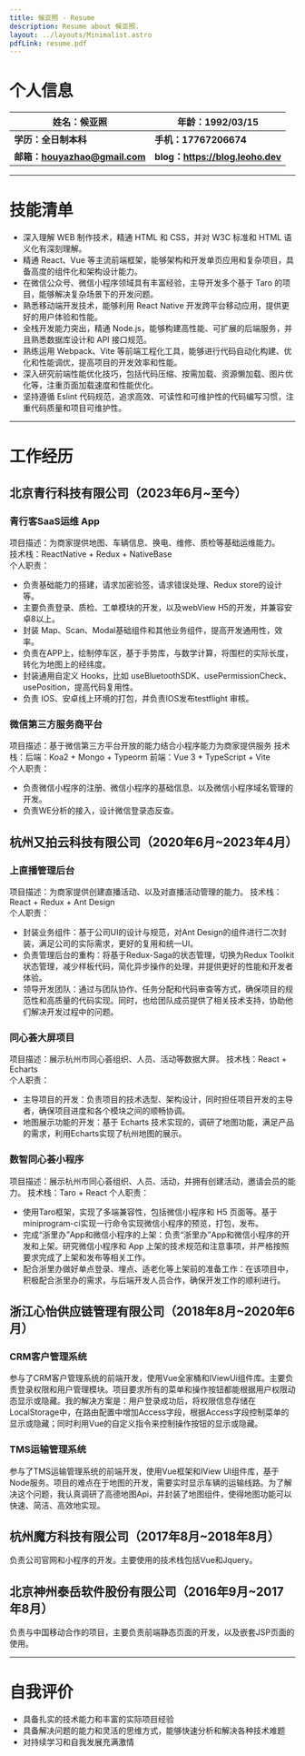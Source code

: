 ```yaml
---
title: 候亚照 - Resume
description: Resume about 候亚照.
layout: ../layouts/Minimalist.astro
pdfLink: resume.pdf
---
```


# 个人信息

| **姓名：候亚照**      | **年龄：1992/03/15**    |
| --------------------| ------------------------ |
| **学历：全日制本科**   | **手机：17767206674**   |
| **邮箱：houyazhao@gmail.com**    | **blog：https://blog.leoho.dev**   |

----

# 技能清单

- 深入理解 WEB 制作技术，精通 HTML 和 CSS，并对 W3C 标准和 HTML 语义化有深刻理解。
- 精通 React、Vue 等主流前端框架，能够架构和开发单页应用和复杂项目，具备高度的组件化和架构设计能力。
- 在微信公众号、微信小程序领域具有丰富经验，主导开发多个基于 Taro 的项目，能够解决复杂场景下的开发问题。
- 熟悉移动端开发技术，能够利用 React Native 开发跨平台移动应用，提供更好的用户体验和性能。
- 全栈开发能力突出，精通 Node.js，能够构建高性能、可扩展的后端服务，并且熟悉数据库设计和 API 接口规范。
- 熟练运用 Webpack、Vite 等前端工程化工具，能够进行代码自动化构建、优化和性能调优，提高项目的开发效率和性能。
- 深入研究前端性能优化技巧，包括代码压缩、按需加载、资源懒加载、图片优化等，注重页面加载速度和性能优化。
- 坚持遵循 Eslint 代码规范，追求高效、可读性和可维护性的代码编写习惯，注重代码质量和项目可维护性。

----

# 工作经历

## 北京青行科技有限公司（2023年6月~至今）

### 青行客SaaS运维 App  
项目描述：为商家提供地图、车辆信息、换电、维修、质检等基础运维能力。  
技术栈：ReactNative + Redux + NativeBase  
个人职责：
- 负责基础能力的搭建，请求加密验签，请求错误处理、Redux store的设计等。
- 主要负责登录、质检、工单模块的开发，以及webView H5的开发，并兼容安卓8以上。
- 封装 Map、Scan、Modal基础组件和其他业务组件，提高开发通用性，效率。
- 负责在APP上，绘制停车区，基于手势库，与数学计算，将围栏的实际长度，转化为地图上的经纬度。
- 封装通用自定义 Hooks，比如 useBluetoothSDK、usePermissionCheck、usePosition，提高代码复用性。
- 负责 IOS、安卓线上环境的打包，并负责IOS发布testflight 审核。

### 微信第三方服务商平台
项目描述：基于微信第三方平台开放的能力结合小程序能力为商家提供服务
技术栈：后端：Koa2 + Mongo + Typeorm  前端：Vue 3 + TypeScript + Vite  
个人职责：
- 负责微信小程序的注册、微信小程序的基础信息、以及微信小程序域名管理的开发。
- 负责WE分析的接入，设计微信登录态反查。

## 杭州又拍云科技有限公司（2020年6月~2023年4月）

### 上直播管理后台
项目描述：为商家提供创建直播活动、以及对直播活动管理的能力。
技术栈：React + Redux + Ant Design   
个人职责：
- 封装业务组件：基于公司UI的设计与规范，对Ant Design的组件进行二次封装，满足公司的实际需求，更好的复用和统一UI。
- 负责管理后台的重构：将基于Redux-Saga的状态管理，切换为Redux Toolkit状态管理，减少样板代码，简化异步操作的处理，并提供更好的性能和开发者体验。
- 领导开发团队：通过与团队协作、任务分配和代码审查等方式，确保项目的规范性和高质量的代码实现。同时，也给团队成员提供了相关技术支持，协助他们解决开发过程中的问题。

### 同心荟大屏项目
项目描述：展示杭州市同心荟组织、人员、活动等数据大屏。
技术栈：React + Echarts  
个人职责：
- 主导项目的开发：负责项目的技术选型、架构设计，同时担任项目开发的主导者，确保项目进度和各个模块之间的顺畅协调。
- 地图展示功能的开发：基于 Echarts 技术实现的，调研了地图功能，满足产品的需求，利用Echarts实现了杭州地图的展示。

### 数智同心荟小程序
项目描述：展示杭州市同心荟组织、人员、活动，并拥有创建活动，邀请会员的能力。
技术栈：Taro + React
个人职责：
- 使用Taro框架，实现了多端兼容性，包括微信小程序和 H5 页面等。基于miniprogram-ci实现一行命令实现微信小程序的预览，打包，发布。
- 完成“浙里办”App和微信小程序的上架：负责“浙里办”App和微信小程序的开发和上架。研究微信小程序和 App 上架的技术规范和注意事项，并严格按照要求完成了上架和发布等相关工作。
- 配合浙里办做好单点登录、埋点、适老化等上架前的准备工作：在该项目中，积极配合浙里办的需求，与后端开发人员合作，确保开发工作的顺利进行。

## 浙江心怡供应链管理有限公司（2018年8月~2020年6月）

### CRM客户管理系统

参与了CRM客户管理系统的前端开发，使用Vue全家桶和IViewUi组件库。主要负责登录权限和用户管理模块。项目要求所有的菜单和操作按钮都能根据用户权限动态显示或隐藏。我的解决方案是：用户登录成功后，将权限信息存储在LocalStorage中，在路由配置中增加Access字段，根据Access字段控制菜单的显示或隐藏；同时利用Vue的自定义指令来控制操作按钮的显示或隐藏。

### TMS运输管理系统

参与了TMS运输管理系统的前端开发，使用Vue框架和IView UI组件库，基于Node服务。项目的难点在于地图的开发，需要实时显示车辆的运输线路。为了解决这个问题，我认真调研了高德地图Api，并封装了地图组件，使得地图功能可以快速、简洁、高效地实现。


## 杭州魔方科技有限公司（2017年8月~2018年8月）

负责公司官网和小程序的开发。主要使用的技术栈包括Vue和Jquery。

## 北京神州泰岳软件股份有限公司（2016年9月~2017年8月）

负责与中国移动合作的项目，主要负责前端静态页面的开发，以及嵌套JSP页面的使用。

----

# 自我评价

- 具备扎实的技术能力和丰富的实际项目经验
- 具备解决问题的能力和灵活的思维方式，能够快速分析和解决各种技术难题
- 对持续学习和自我发展充满激情
